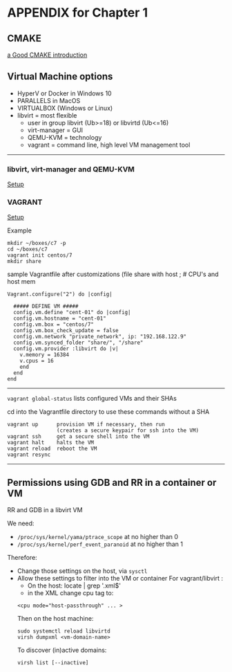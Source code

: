 # APPENDIX for Chapter 1

## CMAKE

[a Good CMAKE introduction](https://cliutils.gitlab.io/modern-cmake/chapters/basics.html)


## Virtual Machine options
  - HyperV or Docker in Windows 10
  - PARALLELS in MacOS
  - VIRTUALBOX (Windows or Linux)
  - libvirt = most flexible
    * user in group libvirt (Ub>=18) or libvirtd (Ub<=16)
    * virt-manager = GUI
    * QEMU-KVM = technology
    * vagrant = command line, high level VM management tool

---

### libvirt, virt-manager and QEMU-KVM

[Setup](https://help.ubuntu.com/community/KVM/Installation)

### VAGRANT

[Setup](https://computingforgeeks.com/using-vagrant-with-libvirt-on-linux/)

Example
```
mkdir ~/boxes/c7 -p
cd ~/boxes/c7
vagrant init centos/7
mkdir share
```
sample Vagrantfile after customizations (file share with host ; # CPU's and host mem

```
Vagrant.configure("2") do |config|

  ##### DEFINE VM #####
  config.vm.define "cent-01" do |config|
  config.vm.hostname = "cent-01"
  config.vm.box = "centos/7"
  config.vm.box_check_update = false
  config.vm.network "private_network", ip: "192.168.122.9"
  config.vm.synced_folder "share/", "/share"
  config.vm.provider :libvirt do |v|
    v.memory = 16384
    v.cpus = 16
    end
  end
end
```

---

`vagrant global-status` lists configured VMs and their SHAs

cd into the Vagrantfile directory to use these commands without a SHA

```
vagrant up      provision VM if necessary, then run
                (creates a secure keypair for ssh into the VM)
vagrant ssh     get a secure shell into the VM
vagrant halt    halts the VM
vagrant reload  reboot the VM
vagrant resync
```

---

## Permissions using GDB and RR in a container or VM

<A id="rr_gdb"> </A>

RR and GDB in a libvirt  VM

We need:
  - `/proc/sys/kernel/yama/ptrace_scope` at no higher than 0
  - `/proc/sys/kernel/perf_event_paranoid` at no higher than  1
        
Therefore:
   - Change those settings on the host, via `sysctl` 
   - Allow these settings to filter into the VM or container
     For vagrant/libvirt :
       * On the host: locate  <domain> | grep '\.xml$'
       * in the XML change cpu tag to:
       ```
       <cpu mode="host-passthrough" ... >
       ```
       Then on the host machine: 
       ```
       sudo systemctl reload libvirtd
       virsh dumpxml <vm-domain-name>
       ```
       To discover (in)active domains:
       ```
       virsh list [--inactive] 
       ```
```
